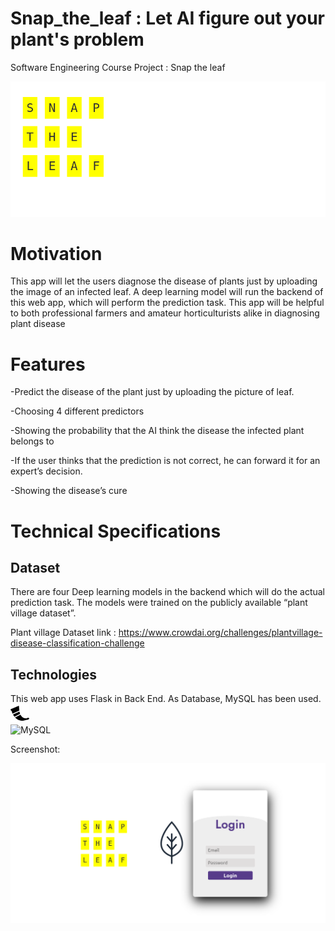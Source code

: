 # Snap_the_leaf : Let AI figure out your plant's problem
Software Engineering Course Project : Snap the leaf   

![plot](billboard.png)

# Motivation 
This app will let the users diagnose the disease of plants just by uploading the image of an infected leaf. A deep learning model will run the backend of this web app, which will perform the prediction task. This app will be helpful to both professional farmers and amateur horticulturists alike in diagnosing plant disease

# Features
-Predict the disease of the plant just by uploading the picture of leaf.

-Choosing 4 different predictors 

-Showing the probability that the AI think the disease the infected plant belongs to 

-If the user thinks that the prediction is not correct, he can forward it for an expert’s decision. 

-Showing the disease’s cure 

# Technical Specifications

## Dataset 
There are four Deep learning models in the backend which will do the actual prediction task. The models were trained on the publicly available “plant village dataset”. 

Plant village Dataset link : https://www.crowdai.org/challenges/plantvillage-disease-classification-challenge

## Technologies
This web app uses Flask in Back End. As Database, MySQL has been used.
<img alt="Flask" width="30px" src="https://raw.githubusercontent.com/simple-icons/simple-icons/develop/icons/flask.svg"/>
<br>
<img alt="MySQL" width="50px" src="https://upload.wikimedia.org/wikipedia/de/d/dd/MySQL_logo.svg"/>

Screenshot: 

![plot](scr_face.png)
